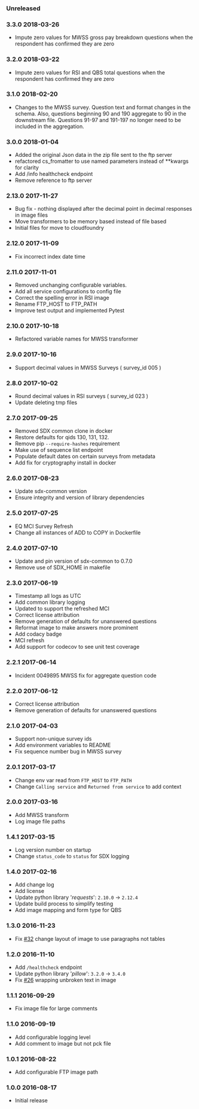 ### Unreleased

### 3.3.0 2018-03-26
  - Impute zero values for MWSS gross pay breakdown questions when the respondent has confirmed they are zero

### 3.2.0 2018-03-22
  - Impute zero values for RSI and QBS total questions when the respondent has confirmed they are zero

### 3.1.0 2018-02-20
  - Changes to the MWSS survey.  Question text and format changes in the schema. Also, questions beginning 90 and 190 aggregate to 90 in the downstream file.  Questions 91-97 and 191-197 no longer need to be included in the aggregation.

### 3.0.0 2018-01-04
  - Added the original Json data in the zip file sent to the ftp server 
  - refactored cs_fromatter to use named parameters instead of **kwargs for clarity  
  - Add /info healthcheck endpoint
  - Remove reference to ftp server

### 2.13.0 2017-11-27
  - Bug fix - nothing displayed after the decimal point in decimal responses in image files
  - Move transformers to be memory based instead of file based
  - Initial files for move to cloudfoundry

### 2.12.0 2017-11-09
  - Fix incorrect index date time

### 2.11.0 2017-11-01
  - Removed unchanging configurable variables.
  - Add all service configurations to config file
  - Correct the spelling error in RSI image
  - Rename FTP_HOST to FTP_PATH
  - Improve test output and implemented Pytest

### 2.10.0 2017-10-18
  - Refactored variable names for MWSS transformer

### 2.9.0 2017-10-16
  - Support decimal values in MWSS Surveys ( survey_id 005 )

### 2.8.0 2017-10-02
  - Round decimal values in RSI surveys ( survey_id 023 )
  - Update deleting tmp files

### 2.7.0 2017-09-25
  - Removed SDX common clone in docker
  - Restore defaults for qids 130, 131, 132.
  - Remove pip `--require-hashes` requirement
  - Make use of sequence list endpoint
  - Populate default dates on certain surveys from metadata
  - Add fix for cryptography install in docker

### 2.6.0 2017-08-23
  - Update sdx-common version
  - Ensure integrity and version of library dependencies

### 2.5.0 2017-07-25
  - EQ MCI Survey Refresh
  - Change all instances of ADD to COPY in Dockerfile

### 2.4.0 2017-07-10
  - Update and pin version of sdx-common to 0.7.0
  - Remove use of SDX_HOME in makefile

### 2.3.0 2017-06-19
  - Timestamp all logs as UTC
  - Add common library logging
  - Updated to support the refreshed MCI
  - Correct license attribution
  - Remove generation of defaults for unanswered questions
  - Reformat image to make answers more prominent
  - Add codacy badge
  - MCI refresh
  - Add support for codecov to see unit test coverage

### 2.2.1 2017-06-14
  - Incident 0049895 MWSS fix for aggregate question code

### 2.2.0 2017-06-12
  - Correct license attribution
  - Remove generation of defaults for unanswered questions

### 2.1.0 2017-04-03
  - Support non-unique survey ids
  - Add environment variables to README
  - Fix sequence number bug in MWSS survey

### 2.0.1 2017-03-17
  - Change env var read from `FTP_HOST` to `FTP_PATH`
  - Change `Calling service` and `Returned from service` to add context

### 2.0.0 2017-03-16
  - Add MWSS transform
  - Log image file paths

### 1.4.1 2017-03-15
  - Log version number on startup
  - Change `status_code` to `status` for SDX logging

### 1.4.0 2017-02-16
  - Add change log
  - Add license
  - Update python library '_requests_': `2.10.0` -> `2.12.4`
  - Update build process to simplify testing
  - Add image mapping and form type for QBS

### 1.3.0 2016-11-23
  - Fix [#32](https://github.com/ONSdigital/sdx-transform-cs/issues/32) change layout of image to use paragraphs not tables

### 1.2.0 2016-11-10
  - Add `/healthcheck` endpoint
  - Update python library '_pillow_': `3.2.0` -> `3.4.0`
  - Fix [#26](https://github.com/ONSdigital/sdx-transform-cs/issues/26) wrapping unbroken text in image

### 1.1.1 2016-09-29
  - Fix image file for large comments

### 1.1.0 2016-09-19
  - Add configurable logging level
  - Add comment to image but not pck file

### 1.0.1 2016-08-22
  - Add configurable FTP image path

### 1.0.0 2016-08-17
  - Initial release
